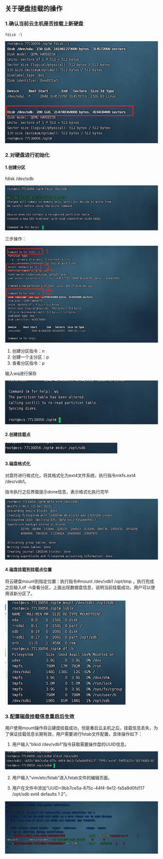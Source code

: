 ## 关于硬盘挂载的操作

### 1.确认当前云主机是否挂载上新硬盘

```shell
fdisk -l
```



![image-20220725091347439](harddisk.assets/image-20220725091347439.png)

### 2.对硬盘进行初始化

#### 1.创建分区

fdisk /dev/sdb

![image-20220725091850114](harddisk.assets/image-20220725091850114.png)

三步操作：

<img src="harddisk.assets/image-20220725092107011.png" alt="image-20220725092107011" style="zoom:80%;" />

1. 创建分区指令：n
2. 创建一个主分区：p
3. 查看分区指令：p



输入wq进行保存

![image-20220725092203031](harddisk.assets/image-20220725092203031.png)



#### 2.创建挂载点

![image-20220725092949752](harddisk.assets/image-20220725092949752.png)



#### 3.磁盘格式化

对盘符进行格式化，将其格式化为ext4文件系统，执行指令mkfs.ext4 /dev/vdb1。

指令执行之后界面提示done信息，表示格式化执行完毕

![image-20220725093104533](harddisk.assets/image-20220725093104533.png)



#### 4.磁盘挂载到挂载点位置

将云硬盘mount到指定位置：执行指令#mount /dev/vdb1 /opt/tmp ，执行完成之后输入df -h查看分区，上面出现数据盘信息，说明当前挂载成功，用户可以使用该新分区了。



![image-20220725093422078](harddisk.assets/image-20220725093422078.png)







### 3.配置磁盘挂载信息重启后生效

用户使用mount操作将云硬盘挂载成功，但是重启云主机之后，挂载信息丢失，为了保证挂载信息长期有效，用户需要进行fstab文件配置，具体操作如下：

1. 用户输入“blkid /dev/vdb1”指令获取需要操作盘的UUID信息。

![image-20220725093619206](harddisk.assets/image-20220725093619206.png)

2. 用户输入“vim/etc/fstab”进入fstab文件的编辑页面。

3. 用户在文件中添加”UUID=9bb7ce5a-875c-44f4-9e12-fa5a9d0fd117 /opt/sdb ext4 defaults 1 2”。



![image-20220725093851901](harddisk.assets/image-20220725093851901.png)